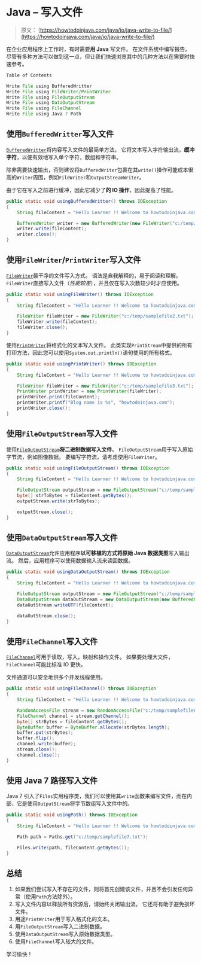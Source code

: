 # Java – 写入文件

> 原文： [https://howtodoinjava.com/java/io/java-write-to-file/](https://howtodoinjava.com/java/io/java-write-to-file/)

在企业应用程序上工作时，有时需要**用 Java** 写文件。 在文件系统中编写报告。 尽管有多种方法可以做到这一点，但让我们快速浏览其中的几种方法以在需要时快速参考。

```java
Table of Contents

Write File using BufferedWritter
Write File using FileWriter/PrintWriter
Write File using FileOutputStream
Write File using DataOutputStream
Write File using FileChannel
Write File using Java 7 Path
```

## 使用`BufferedWritter`写入文件

[`BufferedWritter`](https://docs.oracle.com/javase/10/docs/api/java/io/BufferedWriter.html)将内容写入文件的最简单方法。 它将文本写入字符输出流，**缓冲字符**，以便有效地写入单个字符，数组和字符串。

除非需要快速输出，否则建议将`BufferedWriter`包裹在其`write()`操作可能成本很高的`Writer`周围，例如`FileWriter`和`OutputStreamWriter`。

由于它在写入之前进行缓冲，因此它减少了**的 IO 操作**，因此提高了性能。

```java
public static void usingBufferedWritter() throws IOException 
{
	String fileContent = "Hello Learner !! Welcome to howtodoinjava.com.";

	BufferedWriter writer = new BufferedWriter(new FileWriter("c:/temp/samplefile1.txt"));
	writer.write(fileContent);
	writer.close();
}

```

## 使用`FileWriter`/`PrintWriter`写入文件

[`FileWriter`](https://docs.oracle.com/javase/10/docs/api/java/io/FileWriter.html)最干净的文件写入方式。 语法是自我解释的，易于阅读和理解。 `FileWriter`直接写入文件（*性能较差*），并且仅在写入次数较少时才应使用。

```java
public static void usingFileWriter() throws IOException 
{
	String fileContent = "Hello Learner !! Welcome to howtodoinjava.com.";

	FileWriter fileWriter = new FileWriter("c:/temp/samplefile2.txt");
    fileWriter.write(fileContent);
    fileWriter.close();
}

```

使用[`PrintWriter`](https://docs.oracle.com/javase/10/docs/api/java/io/PrintWriter.html)将格式化的文本写入文件。 此类实现`PrintStream`中提供的所有打印方法，因此您可以使用`System.out.println()`语句使用的所有格式。

```java
public static void usingPrintWriter() throws IOException 
{
	String fileContent = "Hello Learner !! Welcome to howtodoinjava.com.";

	FileWriter fileWriter = new FileWriter("c:/temp/samplefile3.txt");
    PrintWriter printWriter = new PrintWriter(fileWriter);
    printWriter.print(fileContent);
    printWriter.printf("Blog name is %s", "howtodoinjava.com");
    printWriter.close();
}

```

## 使用`FileOutputStream`写入文件

使用[`FileOutputStream`](https://docs.oracle.com/javase/10/docs/api/java/io/FileOutputStream.html)**将二进制数据写入文件**。 `FileOutputStream`用于写入原始字节流，例如图像数据。 要编写字符流，请考虑使用`FileWriter`。

```java
public static void usingFileOutputStream() throws IOException 
{
	String fileContent = "Hello Learner !! Welcome to howtodoinjava.com.";

	FileOutputStream outputStream = new FileOutputStream("c:/temp/samplefile4.txt");
    byte[] strToBytes = fileContent.getBytes();
    outputStream.write(strToBytes);

    outputStream.close();
}

```

## 使用`DataOutputStream`写入文件

[`DataOutputStream`](https://docs.oracle.com/javase/10/docs/api/java/io/DataOutputStream.html)允许应用程序**以可移植的方式将原始 Java 数据类型**写入输出流。 然后，应用程序可以使用数据输入流来读回数据。

```java
public static void usingDataOutputStream() throws IOException 
{
	String fileContent = "Hello Learner !! Welcome to howtodoinjava.com.";

	FileOutputStream outputStream = new FileOutputStream("c:/temp/samplefile5.txt");
	DataOutputStream dataOutStream = new DataOutputStream(new BufferedOutputStream(outputStream));
	dataOutStream.writeUTF(fileContent);

	dataOutStream.close();
}

```

## 使用`FileChannel`写入文件

[`FileChannel`](https://docs.oracle.com/javase/10/docs/api/java/nio/channels/FileChannel.html)可用于读取，写入，映射和操作文件。 如果要处理大文件，`FileChannel`可能比标准 IO 更快。

文件通道可以安全地供多个并发线程使用。

```java
public static void usingFileChannel() throws IOException 
{
	String fileContent = "Hello Learner !! Welcome to howtodoinjava.com.";

	RandomAccessFile stream = new RandomAccessFile("c:/temp/samplefile6.txt", "rw");
    FileChannel channel = stream.getChannel();
    byte[] strBytes = fileContent.getBytes();
    ByteBuffer buffer = ByteBuffer.allocate(strBytes.length);
    buffer.put(strBytes);
    buffer.flip();
    channel.write(buffer);
    stream.close();
    channel.close();
}

```

## 使用 Java 7 路径写入文件

Java 7 引入了`Files`实用程序类，我们可以使用其`write`函数来编写文件，而在内部，它是使用`OutputStream`将字节数组写入文件中的。

```java
public static void usingPath() throws IOException 
{
	String fileContent = "Hello Learner !! Welcome to howtodoinjava.com.";

	Path path = Paths.get("c:/temp/samplefile7.txt");

    Files.write(path, fileContent.getBytes());
}

```

## 总结

1.  如果我们尝试写入不存在的文件，则将首先创建该文件，并且不会引发任何异常（使用`Path`方法除外）。
2.  写入文件内容以释放所有资源后，请始终关闭输出流。 它还将有助于避免损坏文件。
3.  用途`PrintWriter`用于写入格式化的文本。
4.  用`FileOutputStream`写入二进制数据。
5.  使用`DataOutputStream`写入原始数据类型。
6.  使用`FileChannel`写入较大的文件。

学习愉快！